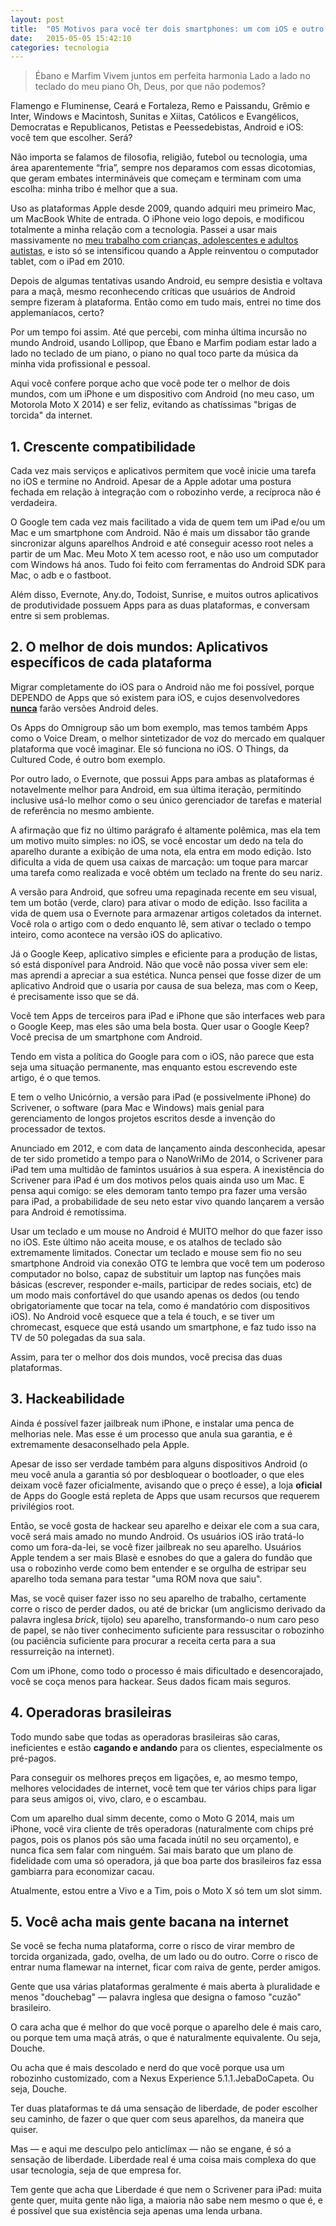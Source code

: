 ```yaml
---
layout: post
title:  "05 Motivos para você ter dois smartphones: um com iOS e outro com Android."
date:   2015-05-05 15:42:10
categories: tecnologia
---
```


> Ébano e Marfim
> Vivem juntos em perfeita harmonia
> Lado a lado no teclado do meu piano
> Oh, Deus, por que não podemos?

Flamengo e Fluminense, Ceará e Fortaleza, Remo e Paissandu, Grêmio e Inter, Windows e Macintosh, Sunitas e Xiitas, Católicos e Evangélicos, Democratas e Republicanos, Petistas e Peessedebistas, Android e iOS: você tem que escolher. Será?

Não importa se falamos de filosofia, religião, futebol ou tecnologia, uma área aparentemente “fria”, sempre nos deparamos com essas dicotomias, que geram embates intermináveis que começam e terminam com uma escolha: minha tribo é melhor que a sua.

Uso as plataformas Apple desde 2009, quando adquiri meu primeiro Mac, um MacBook White de entrada. O iPhone veio logo depois, e modificou totalmente a minha relação com a tecnologia. Passei a usar mais massivamente no [meu trabalho com crianças, adolescentes e adultos autistas](http://autismobrasil.org), e isto só se intensificou quando a Apple reinventou o computador tablet, com o iPad em 2010.

Depois de algumas tentativas usando Android, eu sempre desistia e voltava para a maçã, mesmo reconhecendo críticas que usuários de Android sempre fizeram à plataforma. Então como em tudo mais, entrei no time dos applemaníacos, certo? 

Por um tempo foi assim. Até que percebi, com minha última incursão no mundo Android, usando Lollipop, que Ébano e Marfim podiam estar lado a lado no teclado de um piano, o piano no qual toco parte da música da minha vida profissional e pessoal.

Aqui você confere porque acho que você pode ter o melhor de dois mundos, com um iPhone e um dispositivo com Android (no meu caso, um Motorola Moto X 2014) e ser feliz, evitando as chatíssimas "brigas de torcida" da internet.

## 1. Crescente compatibilidade

Cada vez mais serviços e aplicativos permitem que você inicie uma tarefa no iOS e termine no Android. Apesar de a Apple adotar uma postura fechada em relação à integração com o robozinho verde, a recíproca não é verdadeira. 

O Google tem cada vez mais facilitado a vida de quem tem um iPad e/ou um Mac e um smartphone com Android. Não é mais um dissabor tão grande sincronizar alguns aparelhos Android e até conseguir acesso root neles a partir de um Mac. Meu Moto X tem acesso root, e não uso um computador com Windows há anos. Tudo foi feito com ferramentas do Android SDK para Mac, o adb e o fastboot.

Além disso, Evernote, Any.do, Todoist, Sunrise, e muitos outros aplicativos de produtividade possuem Apps para as duas plataformas, e conversam entre si sem problemas.

## 2. O melhor de dois mundos: Aplicativos específicos de cada plataforma 

Migrar completamente do iOS para o Android não me foi possível, porque DEPENDO de Apps que só existem para iOS, e cujos desenvolvedores [**nunca**](https://support.omnigroup.com/windows-or-android) farão versões Android deles.

Os Apps do Omnigroup são um bom exemplo, mas temos também Apps como o Voice Dream, o melhor sintetizador de voz do mercado em qualquer plataforma que você imaginar. Ele só funciona no iOS. O Things, da Cultured Code, é outro bom exemplo.

Por outro lado, o Evernote, que possui Apps para ambas as plataformas é notavelmente melhor para Android, em sua última iteração, permitindo inclusive usá-lo melhor como o seu único gerenciador de tarefas e material de referência no mesmo ambiente.

A afirmação que fiz no último parágrafo é altamente polêmica, mas ela tem um motivo muito simples: no iOS, se você encostar um dedo na tela do aparelho durante a exibição de uma nota, ela entra em modo edição. Isto dificulta a vida de quem usa caixas de marcação: um toque para marcar uma tarefa como realizada e você obtém um teclado na frente do seu nariz. 

A versão para Android, que sofreu uma repaginada recente em seu visual, tem um botão (verde, claro) para ativar o modo de edição. Isso facilita a vida de quem usa o Evernote para armazenar artigos coletados da internet. Você rola o artigo com o dedo enquanto lê, sem ativar o teclado o tempo inteiro, como acontece na versão iOS do aplicativo.

Já o Google Keep, aplicativo simples e eficiente para a produção de listas, só está disponível para Android. Não que você não possa viver sem ele: mas aprendi a apreciar a sua estética. Nunca pensei que fosse dizer de um aplicativo Android que o usaria por causa de sua beleza, mas com o Keep, é precisamente isso que se dá. 

Você tem Apps de terceiros para iPad e iPhone que são interfaces web para o Google Keep, mas eles são uma bela bosta. Quer usar o Google Keep? Você precisa de um smartphone com Android.

Tendo em vista a política do Google para com o iOS, não parece que esta seja uma situação permanente, mas enquanto estou escrevendo este artigo, é o que temos.

E tem o velho Unicórnio, a versão para iPad (e possivelmente iPhone) do Scrivener, o software (para Mac e Windows) mais genial para gerenciamento de longos projetos escritos desde a invenção do processador de textos. 

Anunciado em 2012, e com data de lançamento ainda desconhecida, apesar de ter sido prometido a tempo para o NanoWriMo de 2014, o Scrivener para iPad tem uma multidão de famintos usuários à sua espera. A inexistência do Scrivener para iPad é um dos motivos pelos quais ainda uso um Mac. E pensa aqui comigo: se eles demoram tanto tempo pra fazer uma versão para iPad, a probabilidade de seu neto estar vivo quando lançarem a versão para Android é remotíssima.

Usar um teclado e um mouse no Android é MUITO melhor do que fazer isso no iOS. Este último não aceita mouse, e os atalhos de teclado são extremamente limitados. Conectar um teclado e mouse sem fio no seu smartphone Android via conexão OTG te lembra que você tem um poderoso computador no bolso, capaz de substituir um laptop nas funções mais básicas  (escrever, responder e-mails, participar de redes sociais, etc) de um modo mais confortável do que usando apenas os dedos (ou tendo obrigatoriamente que tocar na tela, como é mandatório com dispositivos iOS). No Android você esquece que a tela é touch, e se tiver um chromecast, esquece que está usando um smartphone, e faz tudo isso na TV de 50 polegadas da sua sala.

Assim, para ter o melhor dos dois mundos, você precisa das duas plataformas.

## 3. Hackeabilidade
Ainda é possível fazer jailbreak num iPhone, e instalar uma penca de melhorias nele. Mas esse é um processo que anula sua garantia, e é extremamente desaconselhado pela Apple.

Apesar de isso ser verdade também para alguns dispositivos Android (o meu você anula a garantia só por desbloquear o bootloader, o que eles deixam você fazer oficialmente, avisando que o preço é esse), a loja **oficial** de Apps do Google está repleta de Apps que usam recursos que requerem privilégios root.

Então, se você gosta de hackear seu aparelho e deixar ele com a sua cara, você será mais amado no mundo Android. Os usuários iOS irão tratá-lo como um fora-da-lei, se você fizer jailbreak no seu aparelho. Usuários Apple tendem a ser mais Blasè e esnobes do que a galera do fundão que usa o robozinho verde como bem entender e se orgulha de estripar seu aparelho toda semana para testar "uma ROM nova que saiu".

Mas, se você quiser fazer isso no seu aparelho de trabalho, certamente corre o risco de perder dados, ou até de brickar (um anglicismo derivado da palavra inglesa *brick*, tijolo) seu aparelho, transformando-o num caro peso de papel, se não tiver conhecimento suficiente para ressuscitar o robozinho (ou paciência suficiente para procurar a receita certa para a sua ressurreição na internet). 

Com um iPhone, como todo o processo é mais dificultado e desencorajado, você se coça menos para hackear. Seus dados ficam mais seguros.

## 4. Operadoras brasileiras
Todo mundo sabe que todas as operadoras brasileiras são caras, ineficientes e estão **cagando e andando** para os clientes, especialmente os pré-pagos. 

Para conseguir os melhores preços em ligações, e, ao mesmo tempo, melhores velocidades de internet, você tem que ter vários chips para ligar para seus amigos oi, vivo, claro, e o escambau.

Com um aparelho dual simm decente, como o Moto G 2014, mais um iPhone, você vira cliente de três operadoras (naturalmente com chips pré pagos, pois os planos pós são uma facada inútil no seu orçamento), e nunca fica sem falar com ninguém. Sai mais barato que um plano de fidelidade com uma só operadora, já que boa parte dos brasileiros faz essa gambiarra para economizar cacau.

Atualmente, estou entre a Vivo e a Tim, pois o Moto X só tem um slot simm. 

## 5. Você acha mais gente bacana na internet

Se você se fecha numa plataforma, corre o risco de virar membro de torcida organizada, gado, ovelha, de um lado ou do outro. Corre o risco de entrar numa flamewar na internet, ficar com raiva de gente, perder amigos. 

Gente que usa várias plataformas geralmente é  mais aberta à pluralidade e menos "douchebag" — palavra inglesa que designa o famoso "cuzão" brasileiro. 

O cara acha que é melhor do que você porque o aparelho dele é mais caro, ou porque tem uma maçã atrás, o que é naturalmente equivalente. Ou seja, Douche. 

Ou acha que é mais descolado e nerd do que você porque usa um robozinho customizado, com a Nexus Experience 5.1.1.JebaDoCapeta. Ou seja, Douche.

Ter duas plataformas te dá uma sensação de liberdade, de poder escolher seu caminho, de fazer o que quer com seus aparelhos, da maneira que quiser.

Mas — e aqui me desculpo pelo anticlímax —  não se engane, é só a sensação de liberdade. Liberdade real é uma coisa mais complexa do que usar tecnologia, seja de que empresa for. 

Tem gente que acha que Liberdade é que nem o Scrivener para iPad: muita gente quer, muita gente não liga, a maioria não sabe nem mesmo o que é, e é possível que sua existência seja apenas uma lenda urbana.


